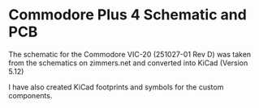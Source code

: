 # Commodore Plus 4 Schematic and PCB

The schematic for the Commodore VIC-20 (251027-01 Rev D) was taken from the schematics on zimmers.net and converted into KiCad (Version 5.12)


I have also created KiCad footprints and symbols for the custom components.
